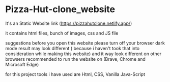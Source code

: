 # Pizza-Hut-clone_website
It's an Static Website 
link (https://pizzahutclone.netlify.app/)

it contains html files, bunch of images, css and JS file  

suggestions before you open this website 
please turn off your browser dark mode result may look different ( because i haven't took that into consideration while making this website)
and it way look different on other browsers 
recommended to run the website on (Brave, Chrome and Microsoft Edge)

for this project tools i have used are 
Html, CSS, Vanilla Java-Script  


